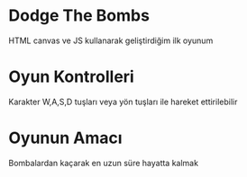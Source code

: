 # Dodge The Bombs
HTML canvas ve JS kullanarak geliştirdiğim ilk oyunum
# Oyun Kontrolleri
Karakter W,A,S,D tuşları veya yön tuşları ile hareket ettirilebilir
# Oyunun Amacı
Bombalardan kaçarak en uzun süre hayatta kalmak
